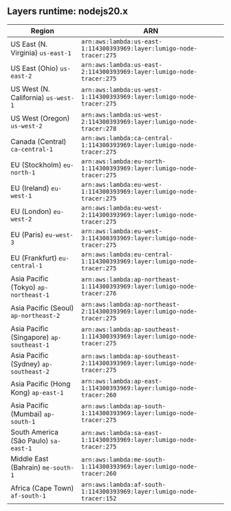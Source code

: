 Layers runtime: nodejs20.x
----
| Region | ARN |
| --- | --- |
|US East (N. Virginia)  `us-east-1`|`arn:aws:lambda:us-east-1:114300393969:layer:lumigo-node-tracer:275`|
|US East (Ohio)  `us-east-2`|`arn:aws:lambda:us-east-2:114300393969:layer:lumigo-node-tracer:275`|
|US West (N. California)  `us-west-1`|`arn:aws:lambda:us-west-1:114300393969:layer:lumigo-node-tracer:275`|
|US West (Oregon)  `us-west-2`|`arn:aws:lambda:us-west-2:114300393969:layer:lumigo-node-tracer:278`|
|Canada (Central)  `ca-central-1`|`arn:aws:lambda:ca-central-1:114300393969:layer:lumigo-node-tracer:275`|
|EU (Stockholm)  `eu-north-1`|`arn:aws:lambda:eu-north-1:114300393969:layer:lumigo-node-tracer:275`|
|EU (Ireland)  `eu-west-1`|`arn:aws:lambda:eu-west-1:114300393969:layer:lumigo-node-tracer:275`|
|EU (London)  `eu-west-2`|`arn:aws:lambda:eu-west-2:114300393969:layer:lumigo-node-tracer:275`|
|EU (Paris)  `eu-west-3`|`arn:aws:lambda:eu-west-3:114300393969:layer:lumigo-node-tracer:275`|
|EU (Frankfurt)  `eu-central-1`|`arn:aws:lambda:eu-central-1:114300393969:layer:lumigo-node-tracer:275`|
|Asia Pacific (Tokyo)  `ap-northeast-1`|`arn:aws:lambda:ap-northeast-1:114300393969:layer:lumigo-node-tracer:276`|
|Asia Pacific (Seoul)  `ap-northeast-2`|`arn:aws:lambda:ap-northeast-2:114300393969:layer:lumigo-node-tracer:275`|
|Asia Pacific (Singapore)  `ap-southeast-1`|`arn:aws:lambda:ap-southeast-1:114300393969:layer:lumigo-node-tracer:275`|
|Asia Pacific (Sydney)  `ap-southeast-2`|`arn:aws:lambda:ap-southeast-2:114300393969:layer:lumigo-node-tracer:275`|
|Asia Pacific (Hong Kong)  `ap-east-1`|`arn:aws:lambda:ap-east-1:114300393969:layer:lumigo-node-tracer:260`|
|Asia Pacific (Mumbai)  `ap-south-1`|`arn:aws:lambda:ap-south-1:114300393969:layer:lumigo-node-tracer:275`|
|South America (São Paulo)  `sa-east-1`|`arn:aws:lambda:sa-east-1:114300393969:layer:lumigo-node-tracer:275`|
|Middle East (Bahrain)  `me-south-1`|`arn:aws:lambda:me-south-1:114300393969:layer:lumigo-node-tracer:260`|
|Africa (Cape Town)  `af-south-1`|`arn:aws:lambda:af-south-1:114300393969:layer:lumigo-node-tracer:152`|
